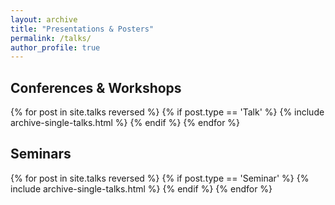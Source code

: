 ```yaml
---
layout: archive
title: "Presentations & Posters"
permalink: /talks/
author_profile: true
---
```


<h2>Conferences & Workshops</h2>
  {% for post in site.talks reversed %} 
    {% if post.type == 'Talk' %} 
      {% include archive-single-talks.html %}
    {% endif %}
  {% endfor %}

<h2>Seminars</h2>
{% for post in site.talks reversed %}
  {% if post.type == 'Seminar' %} 
    {% include archive-single-talks.html %}
  {% endif %}
{% endfor %}

